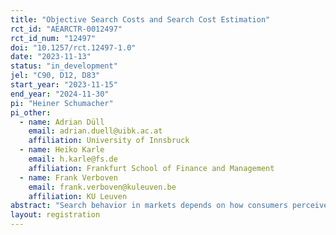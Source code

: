 ```yaml
---
title: "Objective Search Costs and Search Cost Estimation"
rct_id: "AEARCTR-0012497"
rct_id_num: "12497"
doi: "10.1257/rct.12497-1.0"
date: "2023-11-13"
status: "in_development"
jel: "C90, D12, D83"
start_year: "2023-11-15"
end_year: "2024-11-30"
pi: "Heiner Schumacher"
pi_other:
  - name: Adrian Düll
    email: adrian.duell@uibk.ac.at
    affiliation: University of Innsbruck
  - name: Heiko Karle
    email: h.karle@fs.de
    affiliation: Frankfurt School of Finance and Management
  - name: Frank Verboven
    email: frank.verboven@kuleuven.be
    affiliation: KU Leuven
abstract: "Search behavior in markets depends on how consumers perceive the gains from search and their knowledge about the distribution of potential outcomes. To examine how search costs can be estimated accurately, we conduct an online search experiment in which we (a) measure objective search costs by offering piece rates for search in addition to price savings and (b) examine search behavior under varying price scales, price distributions, and searchers’ knowledge about price distributions. We estimate search costs using an empirical model that allows for biased perceptions of the gains from search. The results from the experiment allow us to study which aspects of the search environment influences search cost estimates and informs future empirical work on search markets."
layout: registration
---
```


